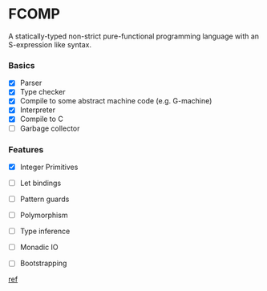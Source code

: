 # FCOMP

A statically-typed non-strict pure-functional programming language with an S-expression like syntax.

### Basics

- [x] Parser
- [x] Type checker
- [x] Compile to some abstract machine code (e.g. G-machine)
- [x] Interpreter
- [x] Compile to C
- [ ] Garbage collector

### Features

- [x] Integer Primitives
- [ ] Let bindings
- [ ] Pattern guards
- [ ] Polymorphism
- [ ] Type inference
- [ ] Monadic IO
- [ ] Bootstrapping


[ref](https://www.microsoft.com/en-us/research/publication/implementing-functional-languages-a-tutorial/)